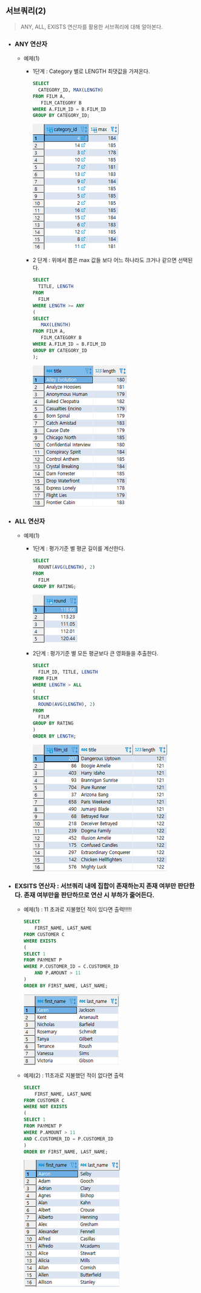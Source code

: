 ## 서브쿼리(2)

> ANY, ALL, EXISTS 연산자를 활용한 서브쿼리에 대해 알아본다.



* ### ANY 연산자

  * 예제(1)

    * 1단계 : Category 별로 LENGTH 최댓값을 가져온다.

      ```SQL
      SELECT
      	CATEGORY_ID, MAX(LENGTH)
      FROM FILM A,
      	 FILM_CATEGORY B
      WHERE A.FILM_ID = B.FILM_ID
      GROUP BY CATEGORY_ID;
      ```

      ![image-20210517022521610](markdown-images/image-20210517022521610.png)

    * 2 단계 : 위에서 뽑은 max 값들 보다 어느 하나라도 크거나 같으면 선택된다.

      ```SQL
      SELECT
      	TITLE, LENGTH
      FROM 
      	FILM
      WHERE LENGTH >= ANY
      (
      SELECT
      	 MAX(LENGTH)
      FROM FILM A,
      	 FILM_CATEGORY B
      WHERE A.FILM_ID = B.FILM_ID
      GROUP BY CATEGORY_ID
      );
      ```

       ![image-20210517022819470](markdown-images/image-20210517022819470.png)

  

* ### ALL 연산자

  * 예제(1)

    * 1단계 : 평가기준 별 평균 길이를 계산한다.

      ```SQL
      SELECT 
      	ROUNT(AVG(LENGTH), 2)
      FROM 
      	FILM
      GROUP BY RATING;
      ```

      ![image-20210517023613050](markdown-images/image-20210517023613050.png)

    * 2단계 : 평가기준 별 모든 평균보다 큰 영화들을 추출한다.

      ```SQL
      SELECT
      	FILM_ID, TITLE, LENGTH
      FROM FILM
      WHERE LENGTH > ALL
      (
      SELECT 
      	ROUND(AVG(LENGTH), 2)
      FROM 
      	FILM
      GROUP BY RATING
      )
      ORDER BY LENGTH;	
      ```

      ![image-20210517023850883](markdown-images/image-20210517023850883.png)



* ### EXSITS 연산자 : 서브쿼리 내에 집합이 존재하는지 존재 여부만 판단한다. 존재 여부만을 판단하므로 연산 시 부하가 줄어든다.

  * 예제(1) : 11 초과로 지불했던 적이 있다면 출력!!!!!

    ```SQL
    SELECT
    	FIRST_NAME, LAST_NAME
    FROM CUSTOMER C
    WHERE EXISTS
    (
    SELECT 1
    FROM PAYMENT P
    WHERE P.CUSTOMER_ID = C.CUSTOMER_ID
        AND P.AMOUNT > 11
    )
    ORDER BY FIRST_NAME, LAST_NAME;
    ```

    ![image-20210517024614909](markdown-images/image-20210517024614909.png)

    

  * 예제(2) :  11초과로 지불했던 적이 없다면 출력

    ```sql
    SELECT 
    	FIRST_NAME, LAST_NAME
    FROM CUSTOMER C
    WHERE NOT EXISTS
    (
    SELECT 1
    FROM PAYMENT P
    WHERE P.AMOUNT > 11
    AND C.CUSTOMER_ID = P.CUSTOMER_ID
    )
    ORDER BY FIRST_NAME, LAST_NAME;
    ```

    ![image-20210518001746969](markdown-images/image-20210518001746969.png)


